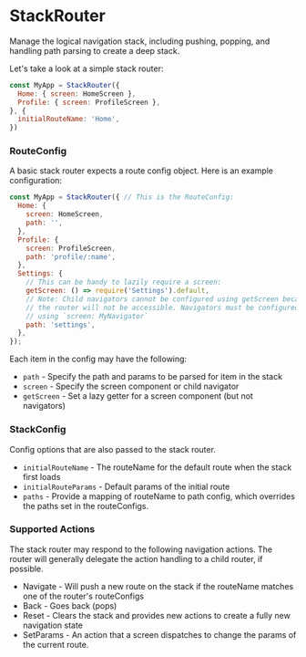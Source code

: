 # StackRouter

Manage the logical navigation stack, including pushing, popping, and handling path parsing to create a deep stack.

Let's take a look at a simple stack router:

```js
const MyApp = StackRouter({
  Home: { screen: HomeScreen },
  Profile: { screen: ProfileScreen },
}, {
  initialRouteName: 'Home',
})
```


### RouteConfig

A basic stack router expects a route config object. Here is an example configuration:

```js
const MyApp = StackRouter({ // This is the RouteConfig:
  Home: {
    screen: HomeScreen,
    path: '',
  },
  Profile: {
    screen: ProfileScreen,
    path: 'profile/:name',
  },
  Settings: {
    // This can be handy to lazily require a screen:
    getScreen: () => require('Settings').default,
    // Note: Child navigators cannot be configured using getScreen because
    // the router will not be accessible. Navigators must be configured
    // using `screen: MyNavigator`
    path: 'settings',
  },
});
```

Each item in the config may have the following:

- `path` - Specify the path and params to be parsed for item in the stack
- `screen` - Specify the screen component or child navigator
- `getScreen` - Set a lazy getter for a screen component (but not navigators)


### StackConfig

Config options that are also passed to the stack router.

- `initialRouteName` - The routeName for the default route when the stack first loads
- `initialRouteParams` - Default params of the initial route
- `paths` - Provide a mapping of routeName to path config, which overrides the paths set in the routeConfigs.

### Supported Actions

The stack router may respond to the following navigation actions. The router will generally delegate the action handling to a child router, if possible.

- Navigate - Will push a new route on the stack if the routeName matches one of the router's routeConfigs
- Back - Goes back (pops)
- Reset - Clears the stack and provides new actions to create a fully new navigation state
- SetParams - An action that a screen dispatches to change the params of the current route.
